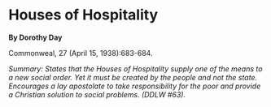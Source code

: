 Houses of Hospitality
=====================

**By Dorothy Day**

Commonweal, 27 (April 15, 1938):683-684.

*Summary: States that the Houses of Hospitality supply one of the means
to a new social order. Yet it must be created by the people and not the
state. Encourages a lay apostolate to take responsibility for the poor
and provide a Christian solution to social problems. (DDLW \#63).*


